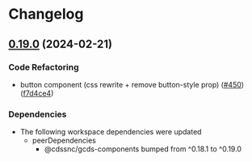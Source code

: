 # Changelog

## [0.19.0](https://github.com/cds-snc/gcds-components/compare/gcds-components-angular-v0.18.1...gcds-components-angular-v0.19.0) (2024-02-21)


### Code Refactoring

* button component (css rewrite + remove button-style prop) ([#450](https://github.com/cds-snc/gcds-components/issues/450)) ([f7d4ce4](https://github.com/cds-snc/gcds-components/commit/f7d4ce474b1805c41fb86eec8619bbe8440146e6))


### Dependencies

* The following workspace dependencies were updated
  * peerDependencies
    * @cdssnc/gcds-components bumped from ^0.18.1 to ^0.19.0
